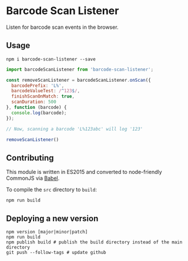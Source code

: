# Barcode Scan Listener

Listen for barcode scan events in the browser.

## Usage
```
npm i barcode-scan-listener --save
```

```js
import barcodeScanListener from 'barcode-scan-listener';

const removeScanListener = barcodeScanListener.onScan({
  barcodePrefix: 'L%',
  barcodeValueTest: /^123$/,
  finishScanOnMatch: true,
  scanDuration: 500
}, function (barcode) {
  console.log(barcode);
});

// Now, scanning a barcode 'L%123abc' will log '123'

removeScanListener()
```


## Contributing

This module is written in ES2015 and converted to node-friendly CommonJS via
[Babel](http://babeljs.io/).

To compile the `src` directory to `build`:

```
npm run build
```

## Deploying a new version

```
npm version [major|minor|patch]
npm run build
npm publish build # publish the build directory instead of the main directory
git push --follow-tags # update github
```

